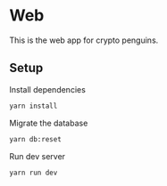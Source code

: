 # Web
This is the web app for crypto penguins.

## Setup

Install dependencies
```bash
yarn install
```

Migrate the database
```bash
yarn db:reset
```

Run dev server
```bash
yarn run dev
```
